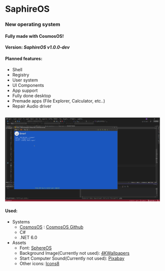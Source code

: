 # SaphireOS
### New operating system
#### Fully made with CosmosOS!
#### Version: *SaphireOS v1.0.0-dev*
#### Planned features:
 - Shell
 - Registry
 - User system
 - UI Components
 - App support
 - Fully done desktop
 - Premade apps (File Explorer, Calculator, etc..)
 - Repair Audio driver
##
![Screenshot from VMware](https://github.com/Adisol07/SaphireOS/blob/master/saphireos_screenshot1.png?raw=true)
#### Used:
 - Systems
	 - [CosmosOS](https://www.gocosmos.org/) : [CosmosOS Github](https://github.com/CosmosOS/Cosmos)
	 - C#
	 - .NET 6.0
 - Assets
	 - Font: [SphereOS](https://github.com/Sphere-Systems/SphereOS/blob/master/NextCore.Graphics/VideoConsole/Fonts.cs)
	 - Background Image(Currently not used): [4KWallpapers](https://4kwallpapers.com/nature/rodeo-beach-marin-headlands-california-sunset-rocky-coast-3824.html)
	 - Start Computer Sound(Currently not used):  [Pixabay](https://pixabay.com/sound-effects/start-computeraif-14572/)
	 - Other icons: [Icons8](https://icons8.com/)
